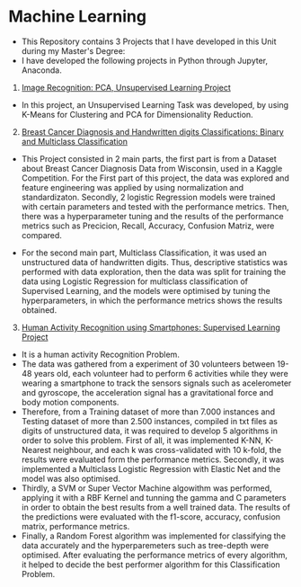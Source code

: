 # Machine Learning
* This Repository contains 3 Projects that I have developed in this Unit during my Master's Degree:
* I have developed the following projects in Python through Jupyter, Anaconda. 

1. [Image Recognition: PCA, Unsupervised Learning Project](https://github.com/JoseGil93/Machine-Learning/blob/master/SIT720_A1_218659676%20(2).pdf)

* In this project, an Unsupervised Learning Task was developed, by using K-Means for Clustering and PCA for Dimensionality Reduction. 

2. [Breast Cancer Diagnosis and Handwritten digits Classifications: Binary and Multiclass Classification](https://github.com/JoseGil93/Machine-Learning/blob/master/Machine%20Learning%20A2%20Final.pdf)

* This Project consisted in 2 main parts, the first part is from a Dataset about Breast Cancer Diagnosis Data from Wisconsin, used in a Kaggle Competition. For the First part of this
project, the data was explored and feature engineering was applied by using normalization and standardizaton. Secondly, 2 logistic Regression models 
were trained with certain parameters and tested with the performance metrics. Then, there was a hyperparameter tuning and the results of the performance metrics such as 
Precicion, Recall, Accuracy, Confusion Matriz, were compared. 

* For the second main part, Multiclass Classification, it was used an unstructured data of handwritten digits. Thus, descriptive statistics was performed with data exploration, 
then the data was split for training the data using Logistic Regression for multiclass classification of Supervised Learning, and the models were optimised by tuning the hyperparameters, in
which the performance metrics shows the results obtained. 

3. [Human Activity Recognition using Smartphones: Supervised Learning Project](https://github.com/JoseGil93/Machine-Learning/blob/master/218659676%20Assignment%204%20ML%20(2).html.pdf)

* It is a human activity Recognition Problem. 
* The data was gathered from a experiment of 30 volunteers between 19-48 years old, each volunteer had to perform 6 activities while they were wearing a smartphone to track the sensors signals such as acelerometer and gyroscope, the acceleration signal has a gravitational force and body motion components. 
* Therefore, from a Training dataset of more than 7.000 instances and Testing dataset of more than 2.500 instances, compiled in txt files as digits of unstructured data, it was required to develop 5 algorithms in order to solve this problem. First of all, it was implemented K-NN, K-Nearest neighbour, and each k was cross-validated with 10 k-fold, the results were evaluated form the performance metrics. Secondly, it was implemented a Multiclass Logistic Regression with Elastic Net and the model was also optimised. 
* Thirdly, a SVM or Super Vector Machine algowithm was performed, applying it with a RBF Kernel and tunning the gamma and C parameters in order to obtain the best results from a well trained data. The results of the predictions were evaluated with the f1-score, accuracy, confusion matrix, performance metrics. 
* Finally, a Random Forest algorithm was implemented for classifying the data accurately and the hyperparemeters such as tree-depth were optimised. After evaluating the performance metrics of every algorithm, it helped to decide the best performer algorithm for this Classification Problem. 
